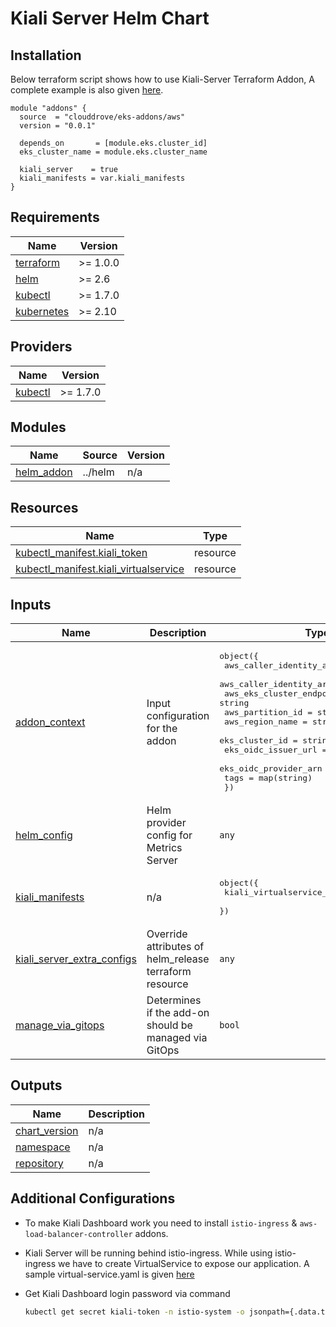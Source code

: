 # Kiali Server Helm Chart

## Installation
Below terraform script shows how to use Kiali-Server Terraform Addon, A complete example is also given [here](https://github.com/clouddrove/terraform-helm-eks-addons/blob/master/_examples/complete/main.tf).
```hcl
module "addons" {
  source  = "clouddrove/eks-addons/aws"
  version = "0.0.1"
  
  depends_on       = [module.eks.cluster_id]
  eks_cluster_name = module.eks.cluster_name

  kiali_server    = true
  kiali_manifests = var.kiali_manifests
}
```

<!-- BEGINNING OF PRE-COMMIT-TERRAFORM DOCS HOOK -->
## Requirements

| Name | Version |
|------|---------|
| <a name="requirement_terraform"></a> [terraform](#requirement\_terraform) | >= 1.0.0 |
| <a name="requirement_helm"></a> [helm](#requirement\_helm) | >= 2.6 |
| <a name="requirement_kubectl"></a> [kubectl](#requirement\_kubectl) | >= 1.7.0 |
| <a name="requirement_kubernetes"></a> [kubernetes](#requirement\_kubernetes) | >= 2.10 |

## Providers

| Name | Version |
|------|---------|
| <a name="provider_kubectl"></a> [kubectl](#provider\_kubectl) | >= 1.7.0 |

## Modules

| Name | Source | Version |
|------|--------|---------|
| <a name="module_helm_addon"></a> [helm\_addon](#module\_helm\_addon) | ../helm | n/a |

## Resources

| Name | Type |
|------|------|
| [kubectl_manifest.kiali_token](https://registry.terraform.io/providers/gavinbunney/kubectl/latest/docs/resources/manifest) | resource |
| [kubectl_manifest.kiali_virtualservice](https://registry.terraform.io/providers/gavinbunney/kubectl/latest/docs/resources/manifest) | resource |

## Inputs

| Name | Description | Type | Default | Required |
|------|-------------|------|---------|:--------:|
| <a name="input_addon_context"></a> [addon\_context](#input\_addon\_context) | Input configuration for the addon | <pre>object({<br>    aws_caller_identity_account_id = string<br>    aws_caller_identity_arn        = string<br>    aws_eks_cluster_endpoint       = string<br>    aws_partition_id               = string<br>    aws_region_name                = string<br>    eks_cluster_id                 = string<br>    eks_oidc_issuer_url            = string<br>    eks_oidc_provider_arn          = string<br>    tags                           = map(string)<br>  })</pre> | n/a | yes |
| <a name="input_helm_config"></a> [helm\_config](#input\_helm\_config) | Helm provider config for Metrics Server | `any` | `{}` | no |
| <a name="input_kiali_manifests"></a> [kiali\_manifests](#input\_kiali\_manifests) | n/a | <pre>object({<br>    kiali_virtualservice_file_path = string<br>  })</pre> | n/a | yes |
| <a name="input_kiali_server_extra_configs"></a> [kiali\_server\_extra\_configs](#input\_kiali\_server\_extra\_configs) | Override attributes of helm\_release terraform resource | `any` | `{}` | no |
| <a name="input_manage_via_gitops"></a> [manage\_via\_gitops](#input\_manage\_via\_gitops) | Determines if the add-on should be managed via GitOps | `bool` | `false` | no |

## Outputs

| Name | Description |
|------|-------------|
| <a name="output_chart_version"></a> [chart\_version](#output\_chart\_version) | n/a |
| <a name="output_namespace"></a> [namespace](#output\_namespace) | n/a |
| <a name="output_repository"></a> [repository](#output\_repository) | n/a |
<!-- END OF PRE-COMMIT-TERRAFORM DOCS HOOK -->

## Additional Configurations
- To make Kiali Dashboard work you need to install `istio-ingress` & `aws-load-balancer-controller` addons.
- Kiali Server will be running behind istio-ingress. While using istio-ingress we have to create VirtualService to expose our application. A sample virtual-service.yaml is given [here](https://github.com/clouddrove/terraform-helm-eks-addons/blob/master/addons/kiali-server/config/kiali_vs.yaml)

- Get Kiali Dashboard login password via command
  ```bash
  kubectl get secret kiali-token -n istio-system -o jsonpath={.data.token} | base64 -d
  ```